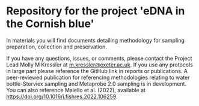 # Repository for the project 'eDNA in the Cornish blue'

In materials you will find documents detailing methodology for sampling preparation, collection and preservation. 


If you have any questions, issues, or comments, please contact the Project Lead Molly M Kressler at m.kressler@exeter.ac.uk. 
If you use any protocols in large part please reference the GitHub link in reports or publications. A peer-reviewed publication for referencing methodologies relating to water bottle-Sterviex sampling and Metaprobe 2.0 sampling is in development. You can also reference Maiello et al. (2022), available at https://doi.org/10.1016/j.fishres.2022.106259. 
